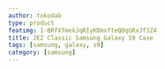 ```yaml
---
author: tokodab
type: product
featimg: 1-BRfXTmekJqRIyKDmxfteQOqGRxJf3Z4
title: 2EZ Classic Samsung Galaxy S9 Case
tags: [samsung, galaxy, s9]
category: [samsung]
---
```

